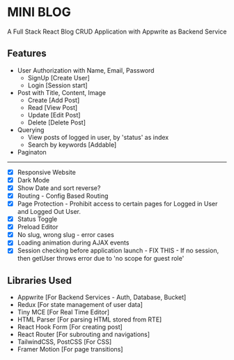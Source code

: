 <!-- # React + Vite

This template provides a minimal setup to get React working in Vite with HMR and some ESLint rules.

Currently, two official plugins are available:

- [@vitejs/plugin-react](https://github.com/vitejs/vite-plugin-react/blob/main/packages/plugin-react/README.md) uses [Babel](https://babeljs.io/) for Fast Refresh
- [@vitejs/plugin-react-swc](https://github.com/vitejs/vite-plugin-react-swc) uses [SWC](https://swc.rs/) for Fast Refresh
 -->

 # MINI BLOG

A Full Stack React Blog CRUD Application with Appwrite as Backend Service

 ## Features

 - User Authorization with Name, Email, Password 
    - SignUp [Create User]
    - Login [Session start]
 - Post with Title, Content, Image
    - Create [Add Post]
    - Read [View Post]
    - Update [Edit Post]
    - Delete [Delete Post]
 - Querying
    - View posts of logged in user, by 'status' as index
    - Search by keywords [Addable]
 - Paginaton
---
- [x] Responsive Website
- [x] Dark Mode
- [x] Show Date and sort reverse?
- [x] Routing - Config Based Routing
- [x] Page Protection - Prohibit access to certain pages for Logged in User and Logged Out User. 
- [x] Status Toggle
- [x] Preload Editor 
- [x] No slug, wrong slug - error cases
- [x] Loading animation during AJAX events
- [x] Session checking before application launch - FIX THIS - If no session, then getUser throws error due to 'no scope for guest role'

## Libraries Used
- Appwrite [For Backend Services - Auth, Database, Bucket]
- Redux [For state management of user data]
- Tiny MCE [For Real Time Editor]
- HTML Parser [For parsing HTML stored from RTE]
- React Hook Form [For creating post]
- React Router [For subrouting and navigations]
- TailwindCSS, PostCSS [For CSS]
- Framer Motion [For page transitions]